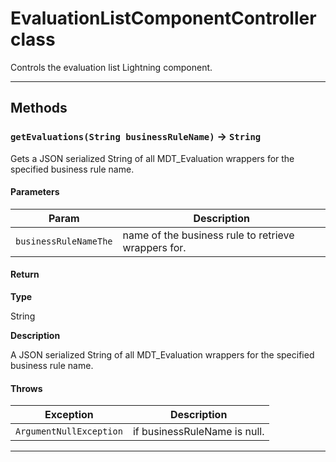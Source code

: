 # EvaluationListComponentController class

Controls the evaluation list Lightning component.

---
## Methods
### `getEvaluations(String businessRuleName)` → `String`

Gets a JSON serialized String of all MDT_Evaluation wrappers for the specified business rule name.

#### Parameters
|Param|Description|
|-----|-----------|
|`businessRuleNameThe` |  name of the business rule to retrieve wrappers for. |

#### Return

**Type**

String

**Description**

A JSON serialized String of all MDT_Evaluation wrappers for the specified business rule name.

#### Throws
|Exception|Description|
|---------|-----------|
|`ArgumentNullException` |  if businessRuleName is null. |

---

